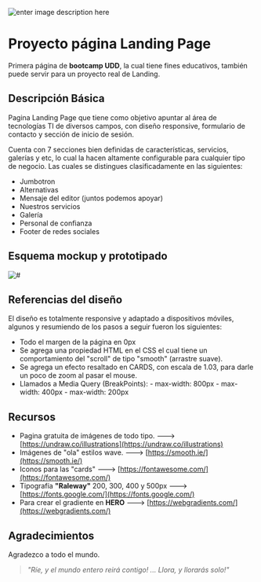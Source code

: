 ﻿![enter image description here](https://i.imgur.com/AVsxOvp.png)
# Proyecto página Landing Page

Primera página de **bootcamp UDD**, la cual tiene fines educativos, también puede servir para un proyecto real de Landing.



## Descripción Básica

Pagina Landing Page que tiene como objetivo apuntar al área de tecnologías TI de diversos campos, con diseño responsive, formulario de contacto y sección de inicio de sesión.

Cuenta con 7 secciones bien definidas de características, servicios, galerías y etc, lo cual la hacen altamente configurable para cualquier tipo de negocio. Las cuales se distingues clasificadamente en las siguientes:

 - Jumbotron
 - Alternativas
 - Mensaje del editor (juntos podemos apoyar)
 - Nuestros servicios
 - Galería
 - Personal de confianza
 - Footer de redes sociales

## Esquema mockup y prototipado

![#](https://i.imgur.com/OBpbvci.png)

## Referencias del diseño

El diseño es totalmente responsive y adaptado a dispositivos móviles, algunos y resumiendo de los pasos a seguir fueron los siguientes:

 - Todo el margen de la página en 0px
 - Se agrega una propiedad HTML en el CSS el cual tiene un comportamiento del "scroll" de tipo "smooth" (arrastre suave).
 - Se agrega un efecto resaltado en CARDS, con escala de 1.03, para darle un poco de zoom al pasar el mouse.
 - Llamados a Media Query (BreakPoints):
                     - max-width: 800px
                     - max-width: 400px
                     - max-width: 200px
## Recursos
 - Pagina gratuita de imágenes de todo tipo. ---> [https://undraw.co/illustrations](https://undraw.co/illustrations)
 - Imágenes de "ola" estilos wave. ---> [https://smooth.ie/](https://smooth.ie/)
 - Iconos para las "cards" ---> [https://fontawesome.com/](https://fontawesome.com/)
 - Tipografía **"Raleway"** 200, 300, 400 y 500px ---> [https://fonts.google.com/](https://fonts.google.com/)
 - Para crear el gradiente en **HERO** ---> [https://webgradients.com/](https://webgradients.com/)
## Agradecimientos

Agradezco a todo el mundo.

    

> *"Ríe, y el mundo entero reirá contigo! ... Llora, y llorarás solo!"*



